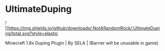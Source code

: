 # UltimateDuping

![]https://img.shields.io/github/downloads/:NotARandomRock/:UltimateDuping/total.svg?style=plastic

Minecraft 1.8x Duping Plugin | By SELA | (Barrier will be unusable in game)
